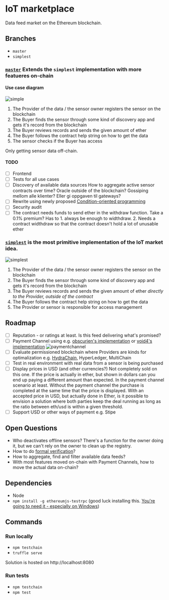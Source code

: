 # IoT marketplace
Data feed market on the Ethereum blockchain.

## Branches

* `master`
* `simplest`

### [`master`](https://github.com/ramvi/iotmarket/tree/master) Extends the `simplest` implementation with more featueres on-chain

#### Use case diagram

![simple]

1. The Provider of the data / the sensor owner registers the sensor on the blockchain
1. The Buyer finds the sensor through some kind of discovery app and gets it's record from the blockchain 
1. The Buyer reviews records and sends the given amount of ether
1. The Buyer follows the contract help string on how to get the data
1. The sensor checks if the Buyer has access

Only getting sensor data off-chain.

#### TODO
  * [ ] Frontend
  * [ ] Tests for all use cases
  * [ ] Discovery of available data sources
  How to aggregate active sensor contracts over time? Oracle outside of
   the blockchain? Gossiping mellom alle klienter? Eller gi oppgaven til gateways?
  * [ ] Rewrite using newly proposed [Condition-oriented programming](https://blog.ethcore.io/condition-oriented-programming-2/)
  * [ ] Security audit
  * [ ] The contract needs funds to send ether in the withdraw function. Take a 0.1% premium? Has to 1. always be enough to widthdraw. 2. Needs a contract widthdraw so that the contract doesn't hold a lot of unusable ether

### [`simplest`](https://github.com/ramvi/iotmarket/tree/simplest) is the most primitive implementation of the IoT market idea.

![simplest]

1. The Provider of the data / the sensor owner registers the sensor on the blockchain
1. The Buyer finds the sensor through some kind of discovery app and gets it's record from the blockchain
1. The Buyer reviews records and sends the given amount of ether *directly to the Provider, outside of the contract*
1. The Buyer follows the contract help string on how to get the data
1. The Provider or sensor is responsible for access management

## Roadmap

* [ ] Reputation - or ratings at least. Is this feed delivering what's promised?
* [ ] Payment Channel using e.g. [obscurien's implementation](https://github.com/obscuren/whisper-payment-channel) or [void4's implementation](https://github.com/void4/paymentchannel) ![paymentchannel]
* [ ] Evaluate permissioned blockchain where Providers are kinds for optimalization e.g. [HydraChain](https://github.com/HydraChain/hydrachain), HyperLedger, MultiChain
* [ ] Test in real environment with real data from a sensor is being purchased
* [ ] Display prices in USD (and other currencies?) 
Not completely sold on this one. If the price is actually in ether, but shown in dollars can you end up paying a different amount than expected. In the payment channel scenario at least. Without the payment channel the purchase is completed at the same time that the price is displayed. With an accepted price in USD, but actually done in Ether, is it possible to envision a solution where both parties keep the deal running as long as the ratio between eth/usd is within a given threshold. 
* [ ] Support USD or other ways of payment e.g. Stipe

## Open Questions
* Who deactivates offline sensors? There's a function for the owner doing it, but we can't rely on the owner to clean up the registry.
* How to do [formal verification](https://forum.ethereum.org/discussion/3779/formal-verification-for-solidity-contracts)?
* How to aggregate, find and filter available data feeds?
* With most features moved on-chain with Payment Channels, how to move the actual data on-chain?

[simplest]: https://lh3.googleusercontent.com/R2aaHY--RSP_tfDsUcE2S3qxPyl3Of1_c9foJvKt2NK3IaQhiu1xSCGv_4z2Uh5zCTjbbfnsvNPjK9QZuecRMultXU7HpNdW5hDG7Z_U-tCmAgkdXe3HjkyH0rzsQXFCgniKMnZZKBu3VFw7P4Yv2ht-vlfgj1K8Gr8N54nstMFlReqYj98Qc96byuvjnzeGckiFRuW7RXmViK53yURxueIg5cJXs95uTL9_GxmGUExJlePQulabzFrgxJ9C-J-EHAfS4LvZuzTM7utZdMUc-mvXBwkw4RwL0ygCAucDTz-NYYxXsJN6_ZeTbo_cHbar9GxG_8_d_YcqYs8Go9HFdjN8hN4h4pPPQRW9O6bPwMiR3WIxSeg_PtFzlQFtY97gkYqw_yqwsVI3fyHsad06uAcNXkT4t7cHMRDLc4gVAKXD1af8S23hlH63mq6-Ur1In5ONgGvtOhsnqD313ujMIM5TwKrBCjy-yAnB4ed5UD19OFZKwwISqqlNyz6wdKEg9dFlCoSs4XWB-5TGi7c_iEGlum7S5V-X5RKIFg18yKqOybA9Bwe5U6XwVsEFylUUUKG_KNNemhcnprVlk5WGWhHO1CPToe_o=s2016-no "IoT market simplest implementation"

[simple]: https://lh3.googleusercontent.com/W7JnuMBl2Bhj4rIMn2UJcFcRdor5OThPCQjP3Q7pzi1IeIDPjMTVtmZquZjvBLCY7EzYw27Yn0B1UyjVHv5_lUBVt4ushN_Haew7xZMCxw3GCQD1IBqjHsVmqP_W9HNYQYsHyFWZevTlWj8Nf7SJjtagpXFpXbgVfcwyeDA1WtfVD_wvCISbWdRKAvzGZe41YgwuWAj55314lBgpBPKzVGKaKI9gUHzH2_YULx_r6oAkGsQcUEMV07JpW2O3Z7SOMNkilTsziGw7tM1d9jdkSxBCGws7Jbi4G9OaUZeGh60O9ceOip9pWJtyGSfpEZTvnJNrk74kPjKOwiB_NAMQLmvufaERHWKf2nDXPDGrX-760W7iScljrwA-6qdPLjjlqs5Ke2LyMI-6EaO0TqdQ3sMDRFW4gPiA5ZieULY3Y1I9n4EH6MMjEsSHX7VrOxnP9tzVBlYhXUqgDZfHJaGbHFNJlhhaknm-DXkmGZJaz8SWvxXDJ5cGIjq2P1YoUpOUUlErwm6amzHNc8rw5k9oUtqeUKcVs1J_6begbyFaP1swwX5ZFeeryEXL_WlB44qkJQCTemcUVeZ75_HrIzx1oTPGlpyWV2Lw=w2688-h2016-no "A somewhat more advanced architecture than 'simplest'"

[paymentchannel]: https://lh3.googleusercontent.com/Ebb7mV3wh08aWke-si5_Xtfol00RBuhmQHCRtdl5MZ8qjLo2Qcza_phxewVPBVfDGkIdC9M0968i4mqzSns3FjOmyxwKsytsoG5jB7_ddrrtpNCbdQ5C9PaK_o_JBiGpVTj0Nnt0R1jUxpqNcgVow7mcKi5WGQ7Q1YZ2bcKa6bz3gqzDw_dKaBrlFrMHmGmVAHgWUwCKCb2GJqfHUlWADg1gWdOODhH61ycf9X9LyEnYqwKqmaOoSOUCxQIMYm3uqVZXdg1Oll5bKKwInO9yX02McW4ntJOLi_uE0qFheQ14EKgwMantgKINrdHYAoXk7mJ5yyv2R5DRCXlbQxxUx37T37rFLeJWOaO32WAzlTniZgyOoUuFNDrkL8vRcw6Hb7ZTB6umG4cph9iN7phllurumdVZLcI4KLMfeoIcqqCVGey_WVeWzMxbiLrAvMG1KwfSXoxcFnhfffUjsLX_t0WmjGs83ePtgcFvj1E1cd77EH-rl07rvPnCCSubN57jYzetfw2e4NV8zq9IN6QXu9dh9Hwwyrh4Spu37-en8h6qn453O8ijnnarPp-r9VjDaHHypUiN1E-We_G6FN2KRA3jQ5a5dFVx=w2688-h2016-no "Architecture for using payment channels"


## Dependencies

* Node
* `npm install -g ethereumjs-testrpc` (good luck installing this. [You're going to need it - especially on Windows](https://github.com/ethereumjs/testrpc#install))

## Commands

### Run locally
* `npm testchain`
* `truffle serve`

Solution is hosted on http://localhost:8080

### Run tests
* `npm testchain`
* `npm test`

